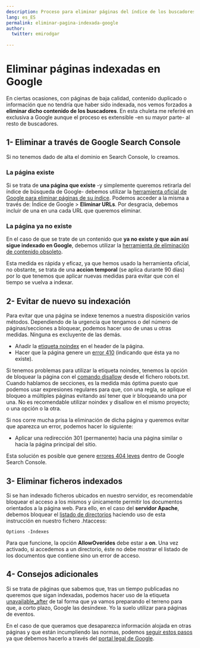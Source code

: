 ```yaml
---
description: Proceso para eliminar páginas del índice de los buscadores, en concreto, Google, aunque el proceso es extensible al resto.
lang: es_ES
permalink: eliminar-pagina-indexada-google
author:
  twitter: emirodgar
  
---
```


# Eliminar páginas indexadas en Google

En ciertas ocasiones, con páginas de baja calidad, contenido duplicado o información que no tendría que haber sido indexada, nos vemos forzados a **eliminar dicho contenido de los buscadores**. En esta chuleta me referiré en exclusiva a Google aunque el proceso es extensible -en su mayor parte- al resto de buscadores.


## 1- Eliminar a través de Google Search Console

Si no tenemos dado de alta el dominio en Search Console, lo creamos. 

### La página existe

Si se trata de **una página que existe** -y simplemente queremos retirarla del índice de búsqueda de Google- debemos utilizar la [herramienta oficial de Google para eliminar páginas de su índice](https://www.google.com/webmasters/tools/url-removal). Podemos acceder a la misma a través de: Índice de Google > **Eliminar URLs**. Por desgracia, debemos incluir de una en una cada URL que queremos eliminar.

### La página ya no existe

En el caso de que se trate de un contenido que **ya no existe y que aún así sigue indexado en Google**, debemos utilizar la [herramienta de eliminación de contenido obsoleto](https://www.google.com/webmasters/tools/removals).

Esta medida es rápida y eficaz, ya que hemos usado la herramienta oficial, no obstante, se trata de una **accion temporal** (se aplica durante 90 días) por lo que tenemos que aplicar nuevas medidas para evitar que con el tiempo se vuelva a indexar.

## 2- Evitar de nuevo su indexación

Para evitar que una página se indexe tenemos a nuestra disposición varios métodos. Dependiendo de la urgencia que tengamos o del número de páginas/secciones a bloquear, podemos hacer uso de unas u otras medidas. Ninguna es excluyente de las demás. 

- Añadir la [etiqueta noindex](https://developers.google.com/search/reference/robots_meta_tag?hl=es#directivas-de-indexacin-y-publicacin-vlidas) en el header de la página.
- Hacer que la página genere un [error 410](https://es.wikipedia.org/wiki/HTTP_410) (indicando que ésta ya no existe).

Si tenemos problemas para utilizar la etiqueta noindex, tenemos la opción de bloquear la página con el [comando disallow](http://www.robotstxt.org/robotstxt.html) desde el fichero robots.txt. Cuando hablamos de secciones, es la medida más óptima puesto que podemos usar expresiones regulares para que, con una regla, se aplique el bloqueo a múltiples páginas evitando así tener que ir bloqueando una por una. No es recomendable utilizar noindex y disallow en el mismo proyecto; o una opción o la otra.

Si nos corre mucha prisa la eliminación de dicha página y queremos evitar que aparezca un error, podemos hacer lo siguiente:

- Aplicar una redirección 301 (permanente) hacia una página similar o hacia la página principal del sitio.

Esta solución es posible que genere [errores 404 leves](https://support.google.com/webmasters/answer/181708?hl=es) dentro de Google Search Console.

## 3- Eliminar ficheros indexados

Si se han indexado ficheros ubicados en nuestro servidor, es recomendable bloquear el acceso a los mismos y únicamente permitir los documentos orientados a la página web. Para ello, en el caso del **servidor Apache**, debemos bloquear el [listado de directorios](https://wiki.apache.org/httpd/DirectoryListings) haciendo uso de esta instrucción en nuestro fichero .htaccess:  

```
Options -Indexes
```
Para que funcione, la opción **AllowOverides** debe estar a **on**. Una vez activado, si accedemos a un directorio, éste no debe mostrar el listado de los documentos que contiene sino un error de acceso.

## 4- Consejos adicionales

Si se trata de páginas que sabemos que, tras un tiempo publicadas no queremos que sigan indexadas, podemos hacer uso de la etiqueta [unavailable_after](https://googleblog.blogspot.com/2007/07/robots-exclusion-protocol-now-with-even.html) de tal forma que ya vamos preparando el terreno para que, a corto plazo, Google las desindexe. Yo la suelo utilizar para páginas de eventos.

En el caso de que queramos que desaparezca información alojada en otras páginas y que están incumpliendo las normas, podemos [seguir estos pasos](https://support.google.com/webmasters/answer/6332384?hl=es#more_information) ya que debemos hacerlo a través del [portal legal de Google](https://support.google.com/legal/answer/3110420?visit_id=1-636652569480291557-3013440154&rd=1).

<!--stackedit_data:
eyJoaXN0b3J5IjpbLTI5ODc2MDQwNl19
-->